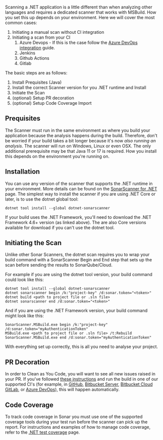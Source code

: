 Scanning a .NET application is a little different than when analyzing other languages and requires a dedicated scanner that works with MSBuild. How you set this up depends on your environment. Here we will cover the most common cases:
1. Initiating a manual scan without CI integration
1. Initiating a scan from your CI
    1. Azure Devops - If this is the case follow the [Azure DevOps integration](azure-devops-integration.md) guide.
    1. Jenkins
    1. Github Actions
    1. Gitlab

The basic steps are as follows:
1. Install Prequisites (Java)
2. Install the correct Scanner version for you .NET runtime and Install
3. Initiate the Scan
5. (optional) Setup PR decoration
6. (optional) Setup Code Coverage Import

## Prequisites 

The Scanner must run in the same environment as where you build your application because the analysis happens during the build. Therefore, don't be worried if your build takes a bit longer because it's now *also running an analysis*. The scanner will run on Windows, Linux or even OSX. The only additional prerequisite may be that Java 11 or 17 is required. How you install this depends on the environment you're running on.

## Installation

You can use any version of the scanner that supports the .NET runtime in your environment. More details can be found on the [SonarScanner for .NET](sonarscanner-for-dotnet.md) page. The simplest way to install the scanner if you are using .NET Core or later, is to use the dotnet global tool:

```
dotnet tool install --global dotnet-sonarscanner
```

If your build uses the .NET Framework, you'll need to download the .NET Framework 4.6+ version (as linked above). The are also Core versions available for download if you can't use the dotnet tool. 

## Initiating the Scan

Unlike other Sonar Scanners, the dotnet scan requires you to wrap your build command with a SonarScanner Begin and End step that sets up the scan before sending the results to SonarQube/Cloud.

For example if you are using the dotnet tool version, your build command could look like this:
```
dotnet tool install --global dotnet-sonarscanner
dotnet sonarscanner begin /k:"project-key" /d:sonar.token="<token>"
dotnet build <path to project file or .sln file>
dotnet sonarscanner end /d:sonar.token="<token>"
```
And if you are using the .NET Framework version, your build command might look like this:
```
SonarScanner.MSBuild.exe begin /k:"project-key" /d:sonar.token="myAuthenticationToken"
MSBuild.exe <path to project file or .sln file> /t:Rebuild
SonarScanner.MSBuild.exe end /d:sonar.token="myAuthenticationToken"
```
With everything set up correctly, this is all you need to analyse your project.

## PR Decoration

In order to Clean as You Code, you will want to see all new issues raised in your PR. If you've followed [these instructions](azure-devops-integration.md) and run the build in one of our supported CI's (for example, in [GitHub](https://docs.sonarqube.org/latest/devops-platform-integration/github-integration/), [Bitbucket Server](https://docs.sonarqube.org/latest/devops-platform-integration/bitbucket-integration/bitbucket-server-integration/), [Bitbucket Cloud](https://docs.sonarqube.org/latest/devops-platform-integration/bitbucket-integration/bitbucket-cloud-integration/) [GitLab](https://docs.sonarqube.org/latest/devops-platform-integration/gitlab-integration/), or [Azure DevOps](azure-devops-integration.md)), this will happen automatically. 

## Code Coverage

To track code coverage in Sonar you must use one of the supported coverage tools during your test run before the scanner can pick up the report. For instructions and examples of how to manage code coverage, refer to the [.NET test coverage](dotnet-test-coverage.md) page.








